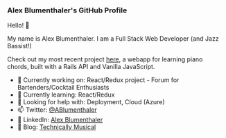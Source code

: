 ### Alex Blumenthaler's GitHub Profile  

Hello! 👋

My name is Alex Blumenthaler. I am a Full Stack Web Developer (and Jazz Bassist!)

Check out my most recent project [here](https://github.com/blumenthaler/Piano-Chords), a webapp for learning piano chords, built with a Rails API and Vanilla JavaScript.

- 🔭 Currently working on: React/Redux project - Forum for Bartenders/Cocktail Enthusiasts
- 🌱 Currently learning: React/Redux
- 🤔 Looking for help with: Deployment, Cloud (Azure)
- 📫 Twitter: [@ABlumenthaler](https://twitter.com/ABlumenthaler)
- 🤝 LinkedIn: [Alex Blumenthaler](https://www.linkedin.com/in/blumenthaler/)
- 📝 Blog: [Technically Musical](https://blumenthaler.github.io/)
